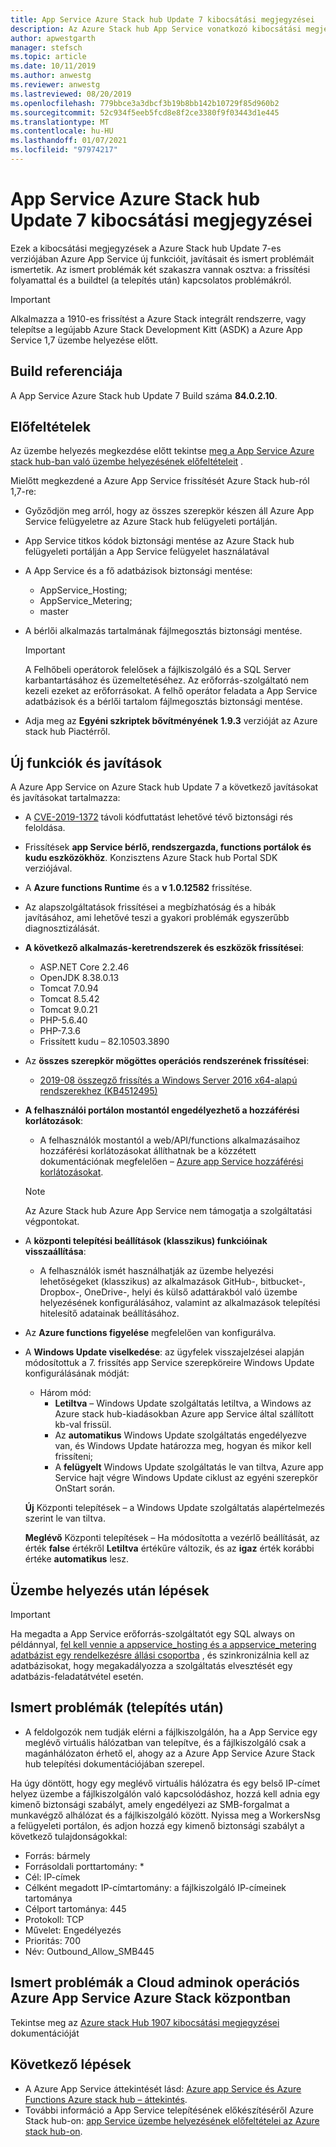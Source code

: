 ```yaml
---
title: App Service Azure Stack hub Update 7 kibocsátási megjegyzései
description: Az Azure Stack hub App Service vonatkozó kibocsátási megjegyzései, beleértve az új funkciókat, javításokat és ismert problémákat.
author: apwestgarth
manager: stefsch
ms.topic: article
ms.date: 10/11/2019
ms.author: anwestg
ms.reviewer: anwestg
ms.lastreviewed: 08/20/2019
ms.openlocfilehash: 779bbce3a3dbcf3b19b8bb142b10729f85d960b2
ms.sourcegitcommit: 52c934f5eeb5fcd8e8f2ce3380f9f03443d1e445
ms.translationtype: MT
ms.contentlocale: hu-HU
ms.lasthandoff: 01/07/2021
ms.locfileid: "97974217"
---
```

# <a name="app-service-on-azure-stack-hub-update-7-release-notes"></a>App Service Azure Stack hub Update 7 kibocsátási megjegyzései

Ezek a kibocsátási megjegyzések a Azure Stack hub Update 7-es verziójában Azure App Service új funkcióit, javításait és ismert problémáit ismertetik. Az ismert problémák két szakaszra vannak osztva: a frissítési folyamattal és a buildtel (a telepítés után) kapcsolatos problémákról.

> [!IMPORTANT]
> Alkalmazza a 1910-es frissítést a Azure Stack integrált rendszerre, vagy telepítse a legújabb Azure Stack Development Kitt (ASDK) a Azure App Service 1,7 üzembe helyezése előtt.

## <a name="build-reference"></a>Build referenciája

A App Service Azure Stack hub Update 7 Build száma **84.0.2.10**.

## <a name="prerequisites"></a>Előfeltételek

Az üzembe helyezés megkezdése előtt tekintse [meg a App Service Azure stack hub-ban való üzembe helyezésének előfeltételeit](azure-stack-app-service-before-you-get-started.md) .

Mielőtt megkezdené a Azure App Service frissítését Azure Stack hub-ról 1,7-re:

- Győződjön meg arról, hogy az összes szerepkör készen áll Azure App Service felügyeletre az Azure Stack hub felügyeleti portálján.

- App Service titkos kódok biztonsági mentése az Azure Stack hub felügyeleti portálján a App Service felügyelet használatával

- A App Service és a fő adatbázisok biztonsági mentése:
  - AppService_Hosting;
  - AppService_Metering;
  - master

- A bérlői alkalmazás tartalmának fájlmegosztás biztonsági mentése.

  > [!Important]
  > A Felhőbeli operátorok felelősek a fájlkiszolgáló és a SQL Server karbantartásához és üzemeltetéséhez.  Az erőforrás-szolgáltató nem kezeli ezeket az erőforrásokat.  A felhő operátor feladata a App Service adatbázisok és a bérlői tartalom fájlmegosztás biztonsági mentése.

- Adja meg az **Egyéni szkriptek bővítményének** **1.9.3** verzióját az Azure stack hub Piactérről.

## <a name="new-features-and-fixes"></a>Új funkciók és javítások

A Azure App Service on Azure Stack hub Update 7 a következő javításokat és javításokat tartalmazza:

- A [CVE-2019-1372](https://portal.msrc.microsoft.com/en-US/security-guidance/advisory/CVE-2019-1372) távoli kódfuttatást lehetővé tévő biztonsági rés feloldása.

- Frissítések **app Service bérlő, rendszergazda, functions portálok és kudu eszközökhöz**. Konzisztens Azure Stack hub Portal SDK verziójával.

- A **Azure functions Runtime** és a **v 1.0.12582** frissítése.

- Az alapszolgáltatások frissítései a megbízhatóság és a hibák javításához, ami lehetővé teszi a gyakori problémák egyszerűbb diagnosztizálását.

- **A következő alkalmazás-keretrendszerek és eszközök frissítései**:

  - ASP.NET Core 2.2.46
  - OpenJDK 8.38.0.13
  - Tomcat 7.0.94
  - Tomcat 8.5.42
  - Tomcat 9.0.21
  - PHP-5.6.40
  - PHP-7.3.6
  - Frissített kudu – 82.10503.3890

- Az **összes szerepkör mögöttes operációs rendszerének frissítései**:
  - [2019-08 összegző frissítés a Windows Server 2016 x64-alapú rendszerekhez (KB4512495)](https://support.microsoft.com/help/4512495)

- **A felhasználói portálon mostantól engedélyezhető a hozzáférési korlátozások**:
  - A felhasználók mostantól a web/API/functions alkalmazásaihoz hozzáférési korlátozásokat állíthatnak be a közzétett dokumentációnak megfelelően – [Azure app Service hozzáférési korlátozásokat](/azure/app-service/app-service-ip-restrictions).
  
  > [!NOTE]
  > Az Azure Stack hub Azure App Service nem támogatja a szolgáltatási végpontokat.

- A **központi telepítési beállítások (klasszikus) funkcióinak visszaállítása**:
  - A felhasználók ismét használhatják az üzembe helyezési lehetőségeket (klasszikus) az alkalmazások GitHub-, bitbucket-, Dropbox-, OneDrive-, helyi és külső adattárakból való üzembe helyezésének konfigurálásához, valamint az alkalmazások telepítési hitelesítő adatainak beállításához.

- Az **Azure functions figyelése** megfelelően van konfigurálva.

- A **Windows Update viselkedése**: az ügyfelek visszajelzései alapján módosítottuk a 7. frissítés app Service szerepköreire Windows Update konfigurálásának módját:
  - Három mód:
    - **Letiltva** – Windows Update szolgáltatás letiltva, a Windows az Azure stack hub-kiadásokban Azure app Service által szállított kb-val frissül.
    - Az **automatikus** Windows Update szolgáltatás engedélyezve van, és Windows Update határozza meg, hogyan és mikor kell frissíteni;
    - A **felügyelt** Windows Update szolgáltatás le van tiltva, Azure app Service hajt végre Windows Update ciklust az egyéni szerepkör OnStart során.

  **Új** Központi telepítések – a Windows Update szolgáltatás alapértelmezés szerint le van tiltva.

  **Meglévő** Központi telepítések – Ha módosította a vezérlő beállítását, az érték **false** értékről **Letiltva** értékűre változik, és az **igaz** érték korábbi értéke **automatikus** lesz.

## <a name="post-deployment-steps"></a>Üzembe helyezés után lépések

> [!IMPORTANT]
> Ha megadta a App Service erőforrás-szolgáltatót egy SQL always on példánnyal, [fel kell vennie a appservice_hosting és a appservice_metering adatbázist egy rendelkezésre állási csoportba](/sql/database-engine/availability-groups/windows/availability-group-add-a-database) , és szinkronizálnia kell az adatbázisokat, hogy megakadályozza a szolgáltatás elvesztését egy adatbázis-feladatátvétel esetén.

## <a name="known-issues-post-installation"></a>Ismert problémák (telepítés után)

- A feldolgozók nem tudják elérni a fájlkiszolgálón, ha a App Service egy meglévő virtuális hálózatban van telepítve, és a fájlkiszolgáló csak a magánhálózaton érhető el, ahogy az a Azure App Service Azure Stack hub telepítési dokumentációjában szerepel.

Ha úgy döntött, hogy egy meglévő virtuális hálózatra és egy belső IP-címet helyez üzembe a fájlkiszolgálón való kapcsolódáshoz, hozzá kell adnia egy kimenő biztonsági szabályt, amely engedélyezi az SMB-forgalmat a munkavégző alhálózat és a fájlkiszolgáló között. Nyissa meg a WorkersNsg a felügyeleti portálon, és adjon hozzá egy kimenő biztonsági szabályt a következő tulajdonságokkal:

* Forrás: bármely
* Forrásoldali porttartomány: *
* Cél: IP-címek
* Célként megadott IP-címtartomány: a fájlkiszolgáló IP-címeinek tartománya
* Célport tartománya: 445
* Protokoll: TCP
* Művelet: Engedélyezés
* Prioritás: 700
* Név: Outbound_Allow_SMB445

## <a name="known-issues-for-cloud-admins-operating-azure-app-service-on-azure-stack-hub"></a>Ismert problémák a Cloud adminok operációs Azure App Service Azure Stack központban

Tekintse meg az [Azure stack Hub 1907 kibocsátási megjegyzései](./release-notes.md?view=azs-1907&preserve-view=true) dokumentációját

## <a name="next-steps"></a>Következő lépések

- A Azure App Service áttekintését lásd: [Azure app Service és Azure Functions Azure stack hub – áttekintés](azure-stack-app-service-overview.md).
- További információ a App Service telepítésének előkészítéséről Azure Stack hub-on: [app Service üzembe helyezésének előfeltételei az Azure stack hub-on](azure-stack-app-service-before-you-get-started.md).

